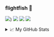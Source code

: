### flightfish 👋

![](https://img.shields.io/badge/Major-CS-609929?style=flat&logo=ABB%20RobotStudio&logoColor=ffffff))
![](https://img.shields.io/badge/Use-G0/JAVA/PHP-0076ab?style=flat&logo=Python&logoColor=ffffff)
![](https://img.shields.io/badge/Learn-JAVA-blueviolet?style=flat&logo=Visual%20Studio%20Code&logoColor=ffffff)
![](https://img.shields.io/badge/OS-Linux-orange?style=flat&logo=Linux&logoColor=ffffff)

<details>
<summary>📈 My GitHub Stats</summary>

<p align="center"> <img src="https://github-readme-stats.vercel.app/api?username=flightfish&show_icons=true&theme=gotham" alt="flightfish" />

</details>

<!--
**flightfish/flightfish** is a ✨ _special_ ✨ repository because its `README.md` (this file) appears on your GitHub profile.

Here are some ideas to get you started:

- 🔭 I’m currently working on ...
- 🌱 I’m currently learning ...
- 👯 I’m looking to collaborate on ...
- 🤔 I’m looking for help with ...
- 💬 Ask me about ...
- 📫 How to reach me: ...
- 😄 Pronouns: ...
- ⚡ Fun fact: ...
-->
